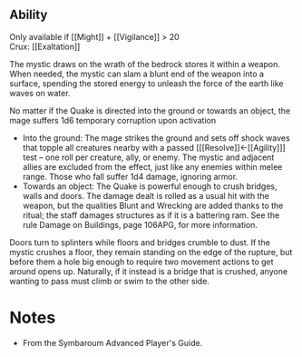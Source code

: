 ## Ability
Only available if [[Might]] + [[Vigilance]] > 20<br>Crux: [[Exaltation]]

The mystic draws on the wrath of the bedrock stores it within a weapon. When needed, the mystic can slam a blunt end of the weapon into a surface, spending the stored energy to unleash the force of the earth like waves on water.

No matter if the Quake is directed into the ground or towards an object, the mage suffers 1d6 temporary corruption upon activation
* Into the ground: The mage strikes the ground and sets off shock waves that topple all creatures nearby with a passed \[[[Resolve]]←[[Agility]]\] test – one roll per creature, ally, or enemy. The mystic and adjacent allies are excluded from the effect, just like any enemies within melee range. Those who fall suffer 1d4 damage, ignoring armor.
* Towards an object: The Quake is powerful enough to crush bridges, walls and doors. The damage dealt is rolled as a usual hit with the weapon, but the qualities Blunt and Wrecking are added thanks to the ritual; the staff damages structures as if it is a battering ram. See the rule Damage on Buildings, page 106APG, for more information.

Doors turn to splinters while floors and bridges crumble to dust. If the mystic crushes a floor, they remain standing on the edge of the rupture, but before them a hole big enough to require two movement actions to get around opens up. Naturally, if it instead is a bridge that is crushed, anyone wanting to pass must climb or swim to the other side.
# Notes
* From the Symbaroum Advanced Player's Guide.